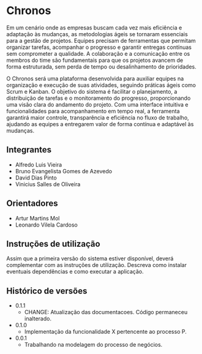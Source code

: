 # Chronos 

Em um cenário onde as empresas buscam cada vez mais eficiência e adaptação às mudanças, as metodologias ágeis se tornaram essenciais para a gestão de projetos. Equipes precisam de ferramentas que permitam organizar tarefas, acompanhar o progresso e garantir entregas contínuas sem comprometer a qualidade. A colaboração e a comunicação entre os membros do time são fundamentais para que os projetos avancem de forma estruturada, sem perda de tempo ou desalinhamento de prioridades.

O Chronos será uma plataforma desenvolvida para auxiliar equipes na organização e execução de suas atividades, seguindo práticas ágeis como Scrum e Kanban. O objetivo do sistema é facilitar o planejamento, a distribuição de tarefas e o monitoramento do progresso, proporcionando uma visão clara do andamento do projeto. Com uma interface intuitiva e funcionalidades para acompanhamento em tempo real, a ferramenta garantirá maior controle, transparência e eficiência no fluxo de trabalho, ajudando as equipes a entregarem valor de forma contínua e adaptável às mudanças.

## Integrantes

* Alfredo Luis Vieira
* Bruno Evangelista Gomes de Azevedo
* David Dias Pinto
* Vinicius Salles de Oliveira

## Orientadores

* Artur Martins Mol
* Leonardo Vilela Cardoso

## Instruções de utilização

Assim que a primeira versão do sistema estiver disponível, deverá complementar com as instruções de utilização. Descreva como instalar eventuais dependências e como executar a aplicação.

## Histórico de versões

* 0.1.1
    * CHANGE: Atualização das documentacoes. Código permaneceu inalterado.
* 0.1.0
    * Implementação da funcionalidade X pertencente ao processo P.
* 0.0.1
    * Trabalhando na modelagem do processo de negócios.

